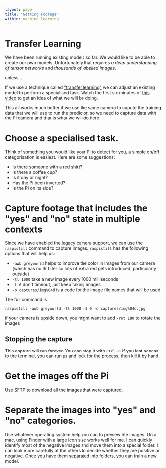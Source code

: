 ```yaml
---
layout: page
title: "Getting Footage"
within: machine_learning
---
```


# Transfer Learning

We have been running existing models so far.  We would like to be able to create our own models.  Unfortunately that requires _a deep understanding of tensor networks_ and _thousands of labelled images_.  

unless....

If we use a technique called ["transfer learning"](https://youtu.be/kRpZ5OqUY6Y) we can adjust an existing model to perform a specialised task.  Watch the first six minutes of [this video](https://youtu.be/kRpZ5OqUY6Y) to get an idea of what we will be doing.

This all works much better if we use the same camera to capute the training data that we will use to run the predictor, so we need to capture data with the Pi camera and that is what we will do here

# Choose a specialised task.

Think of something you would like your Pi to detect for you, a simple on/off categorisation is easiest.  Here are some suggestions:
  * Is there someone with a red shirt?
  * Is there a coffee cup?
  * Is it day or night?
  * Has the Pi been inverted?
  * Is the Pi on its side?

# Capture footage that includes the "yes" and "no" state in multiple contexts

Since we have enabled the legacy camera support, we can use the `raspistill` command to capture images.  `raspistill` has the following options that will help us:
  * `-awb greyworld` helps to improve the color in images from our camera (which has no IR filter so lots of extra red gets introduced, particularly outside)
  * `-tl 1000` take a new image every 1000 milliseconds
  * `-t 0` don't timeout, just keep taking images
  * `-o captures/img%04d` is a code for the image file names that will be used 

The full command is

~~~~~
raspistill -awb greyworld -tl 1000 -1 0 -o captures/img%04d.jpg
~~~~~

if your camera is upside down, you might want to add `-rot 180` to rotate the images

## Stopping the capture

This capture will run forever.  You can stop it with `Ctrl-C`.  If you lost access to the terminal, you can run `ps` and look for the process, then kill it by hand.

# Get the images off the Pi

Use SFTP to download all the images that were captured.

# Separate the images into "yes" and "no" categories.

Use whatever operating system help you can to preview hte images. On a mac, using Finder with a large icon size works well for me.  I can quickly identify most of the negative images and move them into a special folder.  I can look more carefully at the others to decide whether they are positive or negative.  Once you have them separated into folders, you can train a new model.
